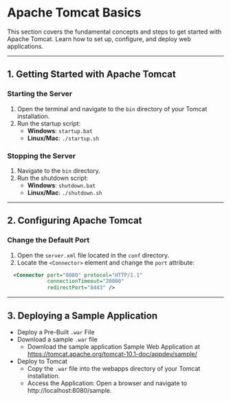 # Apache Tomcat Basics

This section covers the fundamental concepts and steps to get started with Apache Tomcat. Learn how to set up, configure, and deploy web applications.

---

## 1. Getting Started with Apache Tomcat

### Starting the Server

1. Open the terminal and navigate to the `bin` directory of your Tomcat installation.
2. Run the startup script:
   - **Windows**: `startup.bat`
   - **Linux/Mac**: `./startup.sh`

### Stopping the Server

1. Navigate to the `bin` directory.
2. Run the shutdown script:
   - **Windows**: `shutdown.bat`
   - **Linux/Mac**: `./shutdown.sh`

---

## 2. Configuring Apache Tomcat

### Change the Default Port

1. Open the `server.xml` file located in the `conf` directory.
2. Locate the `<Connector>` element and change the `port` attribute:

```xml
  <Connector port="8080" protocol="HTTP/1.1"
             connectionTimeout="20000"
             redirectPort="8443" />
```

---

## 3. Deploying a Sample Application

- Deploy a Pre-Built `.war` File
- Download a sample `.war` file
  - Download the sample application Sample Web Application at https://tomcat.apache.org/tomcat-10.1-doc/appdev/sample/
- Deploy to Tomcat
  - Copy the `.war` file into the webapps directory of your Tomcat installation.
  - Access the Application: Open a browser and navigate to http://localhost:8080/sample.
